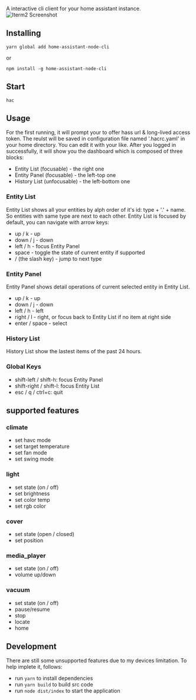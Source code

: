 A interactive cli client for your home assistant instance.
![Iterm2 Screenshot](https://raw.githubusercontent.com/larry-wong/home-assistant-node-cli/master/screenshots/iterm2.png)

## Installing

```
yarn global add home-assistant-node-cli
```

or

```
npm install -g home-assistant-node-cli
```

## Start

`hac`

## Usage

For the first running, it will prompt your to offer hass url & long-lived access token. The reulst will be saved in configuration file named '.hacrc.yaml' in your home directory. You can edit it with your like.
After you logged in successfully, it will show you the dashboard which is composed of three blocks:

-   Entity List (focusable) - the right one
-   Entity Panel (focusable) - the left-top one
-   History List (unfocusable) - the left-bottom one

### Entity List

Entity List shows all your entities by alph order of it's id: type + '.' + name.
So entities with same type are next to each other.
Entity List is focused by default, you can navigate with arrow keys:

-   up / k - up
-   down / j - down
-   left / h - focus Entity Panel
-   space - toggle the state of current entity if supported
-   / (the slash key) - jump to next type

### Entity Panel

Entity Panel shows detail operations of current selected entity in Entity List.

-   up / k - up
-   down / j - down
-   left / h - left
-   right / l - right, or focus back to Entity List if no item at right side
-   enter / space - select

### History List

History List show the lastest items of the past 24 hours.

### Global Keys

-   shift-left / shift-h: focus Entity Panel
-   shift-right / shift-l: focus Entity List
-   esc / q / ctrl+c: quit

## supported features

### climate

-   set havc mode
-   set target temperature
-   set fan mode
-   set swing mode

### light

-   set state (on / off)
-   set brightness
-   set color temp
-   set rgb color

### cover

-   set state (open / closed)
-   set position

### media_player

-   set state (on / off)
-   volume up/down

### vacuum

-   set state (on / off)
-   pause/resume
-   stop
-   locate
-   home

## Development

There are still some unsupported features due to my devices limitation.
To help implete it, follows:

-   run `yarn` to install dependencies
-   run `yarn build` to build src code
-   run `node dist/index` to start the application
